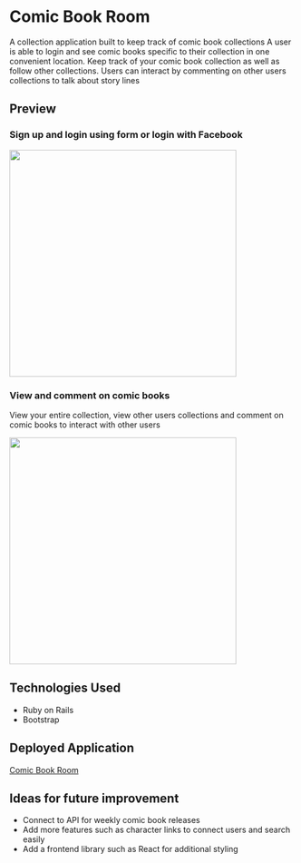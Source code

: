 # Comic Book Room

A collection application built to keep track of comic book collections
A user is able to login and see comic books specific to their collection in one convenient location. 
Keep track of your comic book collection as well as follow other collections. 
Users can interact by commenting on other users collections to talk about story lines 

## Preview

### Sign up and login using form or login with Facebook
<img src="./comicbookroom-login.gif" width="400" height="400" />

### View and comment on comic books 
View your entire collection, view other users collections and comment on comic books to interact with other users 

<p><img src="./create-new.gif" width="400" height="400" /></p>

## Technologies Used 

- Ruby on Rails 
- Bootstrap 

## Deployed Application 

[Comic Book Room](https://comicbookroom.herokuapp.com/)

## Ideas for future improvement

- Connect to API for weekly comic book releases 
- Add more features such as character links to connect users and search easily 
- Add a frontend library such as React for additional styling 
